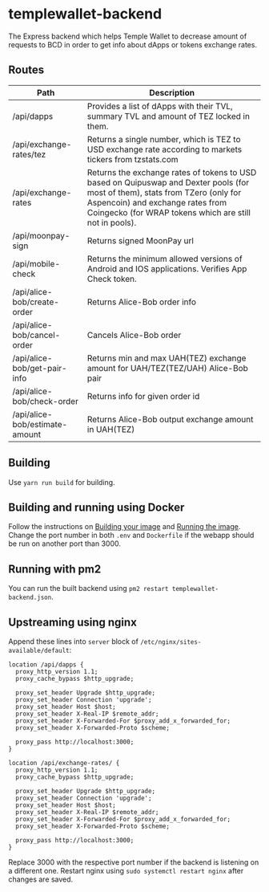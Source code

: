# templewallet-backend

The Express backend which helps Temple Wallet to decrease amount of requests to BCD in order to get info about dApps or tokens exchange rates.

## Routes

| Path                           | Description                                                                                                                                                                                                                 |
|--------------------------------|-----------------------------------------------------------------------------------------------------------------------------------------------------------------------------------------------------------------------------|
| /api/dapps                     | Provides a list of dApps with their TVL, summary TVL and amount of TEZ locked in them.                                                                                                                                      |
| /api/exchange-rates/tez        | Returns a single number, which is TEZ to USD exchange rate according to markets tickers from tzstats.com                                                                                                                    |
| /api/exchange-rates            | Returns the exchange rates of tokens to USD based on Quipuswap and Dexter pools (for most of them), stats from TZero (only for Aspencoin) and exchange rates from Coingecko (for WRAP tokens which are still not in pools). |
| /api/moonpay-sign              | Returns signed MoonPay url                                                                                                                                                                                                  |
| /api/mobile-check              | Returns the minimum allowed versions of Android and IOS applications. Verifies App Check token.                                                                                                                             |
| /api/alice-bob/create-order    | Returns Alice-Bob order info                                                                                                                                                                                                |
| /api/alice-bob/cancel-order    | Cancels Alice-Bob order                                                                                                                                                                                                     |
| /api/alice-bob/get-pair-info   | Returns min and max UAH(TEZ) exchange amount for UAH/TEZ(TEZ/UAH) Alice-Bob pair                                                                                                                                            |
| /api/alice-bob/check-order     | Returns info for given order id                                                                                                                                                                                             |
| /api/alice-bob/estimate-amount | Returns Alice-Bob output exchange amount in UAH(TEZ)                                                                                                                                                                        |

## Building

Use `yarn run build` for building.

## Building and running using Docker

Follow the instructions on [Building your image](https://nodejs.org/en/docs/guides/nodejs-docker-webapp/#building-your-image) and [Running the image](https://nodejs.org/en/docs/guides/nodejs-docker-webapp/#run-the-image). Change the port number in both `.env` and `Dockerfile` if the webapp should be run on another port than 3000.

## Running with pm2

You can run the built backend using `pm2 restart templewallet-backend.json`.

## Upstreaming using nginx

Append these lines into `server` block of `/etc/nginx/sites-available/default`:

```
location /api/dapps {
  proxy_http_version 1.1;
  proxy_cache_bypass $http_upgrade;

  proxy_set_header Upgrade $http_upgrade;
  proxy_set_header Connection 'upgrade';
  proxy_set_header Host $host;
  proxy_set_header X-Real-IP $remote_addr;
  proxy_set_header X-Forwarded-For $proxy_add_x_forwarded_for;
  proxy_set_header X-Forwarded-Proto $scheme;

  proxy_pass http://localhost:3000;
}

location /api/exchange-rates/ {
  proxy_http_version 1.1;
  proxy_cache_bypass $http_upgrade;

  proxy_set_header Upgrade $http_upgrade;
  proxy_set_header Connection 'upgrade';
  proxy_set_header Host $host;
  proxy_set_header X-Real-IP $remote_addr;
  proxy_set_header X-Forwarded-For $proxy_add_x_forwarded_for;
  proxy_set_header X-Forwarded-Proto $scheme;

  proxy_pass http://localhost:3000;
}
```

Replace 3000 with the respective port number if the backend is listening on a different one. Restart nginx using `sudo systemctl restart nginx` after changes are saved.
